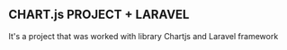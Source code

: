 ## CHART.js PROJECT + LARAVEL
It's a project that was worked with library Chartjs and Laravel framework
